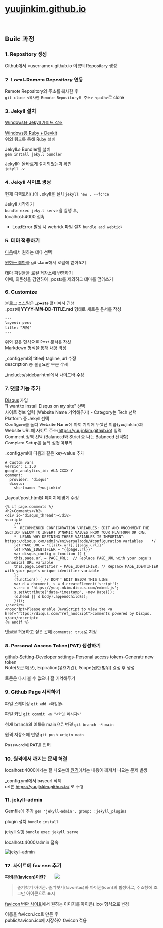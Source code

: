 # [yuujinkim.github.io](https://yuujinkim.github.io/)

<br/>

## Build 과정
### 1. Repository 생성
Github에서 \<username>.github.io 이름의 Repository 생성

### 2. Local-Remote Repository 연동
Remote Repository의 주소를 복사한 후  
`git clone <복사한 Remote Repository의 주소> <path>`로 clone

### 3. Jekyll 설치
[Windows용 Jekyll 가이드 참조](https://jekyllrb-ko.github.io/docs/installation/windows/)

[Windows용 Ruby + Devkit](https://rubyinstaller.org/downloads/)  
위의 링크를 통해 Ruby 설치

Jekyll과 Bundler를 설치  
`gem install jekyll bundler`

Jekyll이 올바르게 설치되었는지 확인  
`jekyll -v`

### 4. Jekyll 사이트 생성
현재 디렉토리(.)에 Jekyll을 설치
`jekyll new . --force`

Jekyll 시작하기  
`bundle exec jekyll serve` 을 실행 후,  
localhost:4000 접속

* LoadError 발생 시 webrick 파일 설치
`bundle add webtick`

### 5. 테마 적용하기
[다음](http://jekyllthemes.org/)에서 원하는 테마 선택

[원하는 테마](https://github.com/poole/lanyon)를 git clone해서 로컬에 받아오기

테마 파일들을 로컬 저장소에 반영하기  
이때, 의존성을 감안하여 _posts를 제외하고 테마를 덮어쓰기

### 6. Customize
블로그 포스팅은 ___posts__ 폴더에서 진행  
_post에 __YYYY-MM-DD-TITLE.md__ 형태로 새로운 문서를 작성
```
---
layout: post
title: "제목"
---
```
위와 같은 형식으로 Post 문서를 작성  
Markdown 형식을 통해 내용 작성

_config.yml의 title과 tagline, url 수정  
description 등 불필요한 부분 삭제

_includes/sidebar.html에서 사이드바 수정

### 7. 댓글 기능 추가
[Disqus](https://disqus.com) 가입  
"I want to install Disqus on my site" 선택  
사이트 정보 입력 (Website Name 기억해두기) - Category는 Tech 선택  
Platform 중 Jekyll 선택  
Configure를 눌러 Website Name에 아까 기억해 두었던 이름(yuujinkim)과 Website URL에 사이트 주소(https://yuujinkim.github.io) 입력  
Comment 정책 선택 (Balanced와 Strict 중 나는 Balanced 선택함)  
Complete Setup을 눌러 설정 마무리

_config.yml에 다음과 같은 key-value 추가
```
# Custom vars
version: 1.1.0
google_analytics_id: #UA-XXXX-Y
comment:
  provider: "disqus"
  disqus:
    shortname: "yuujinkim"
```

_layout/post.html을 페이지에 맞게 수정
```
{% if page.comments %}
<h2>Comments</h2>
<div id="disqus_thread"></div>
<script>
    /**
    *  RECOMMENDED CONFIGURATION VARIABLES: EDIT AND UNCOMMENT THE SECTION BELOW TO INSERT DYNAMIC VALUES FROM YOUR PLATFORM OR CMS.
    *  LEARN WHY DEFINING THESE VARIABLES IS IMPORTANT: https://disqus.com/admin/universalcode/#configuration-variables    */
    let PAGE_URL = "{{site.url}}{{page.url}}"
    let PAGE_IDENTIFIER = "{{page.url}}"
    var disqus_config = function () {
    this.page.url = PAGE_URL;  // Replace PAGE_URL with your page's canonical URL variable
    this.page.identifier = PAGE_IDENTIFIER; // Replace PAGE_IDENTIFIER with your page's unique identifier variable
    };
    (function() { // DON'T EDIT BELOW THIS LINE
    var d = document, s = d.createElement('script');
    s.src = 'https://yuujinkim.disqus.com/embed.js';
    s.setAttribute('data-timestamp', +new Date());
    (d.head || d.body).appendChild(s);
    })();
</script>
<noscript>Please enable JavaScript to view the <a href="https://disqus.com/?ref_noscript">comments powered by Disqus.</a></noscript>
{% endif %}
```

댓글을 허용하고 싶은 곳에 `comments: true`로 지정

### 8. Personal Access Token(PAT) 생성하기
github-Setting-Developer settings-Personal access tokens-Generate new token  
Note(토큰 메모), Expiration(유효기간), Scope(권한 범위) 결정 후 생성  

토큰은 다시 볼 수 없으니 잘 기억해두기

### 9. Github Page 시작하기
파일 스테이징 `git add <파일명>`

파일 커밋 `git commit -m "<커밋 메시지>"`

현재 branch의 이름을 main으로 변경 `git branch -M main`

원격 저장소에 반영 `git push origin main`

Password에 PAT을 입력

### 10. 원격에서 깨지는 문제 해결
localhost:4000에서는 잘 나오는데 [원격](https://yuujinkim.github.io/)에서는 내용이 깨져서 나오는 문제 발생

_config.yml에서 baseurl 삭제  
url은 https://yuujinkim.github.io/ 로 수정

### 11. jekyll-admin
Gemfile에 추가
`gem 'jekyll-admin', group: :jekyll_plugins`

plugin 설치
`bundle install`

jekyll 실행 `bundle exec jekyll serve`

localhost:4000/admin 접속

![jekyll-admin](https://user-images.githubusercontent.com/66306573/146342490-e3eff6bc-7379-4273-aa1e-140403eb28c6.PNG)

### 12. 사이트에 favicon 추가
**파비콘(favicon)이란?**　　![](https://user-images.githubusercontent.com/66306573/146344595-f8a0b2a2-46e1-4adc-861a-aa1c94644b2e.PNG)
> 즐겨찾기 아이콘. 즐겨찾기(favorites)와 아이콘(icon)의 합성어로, 주소창에 조그만 아이콘으로 표시

[favicon 변환 사이트](https://www.favicon-generator.org/)에서 원하는 이미지를 아이콘(.ico) 형식으로 변경

이름을 favicon.ico로 만든 후  
public/favicon.ico에 저장하여 favicon 적용
